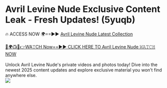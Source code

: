 # Avril Levine Nude Exclusive Content Leak - Fresh Updates! (5yuqb)

🔥 ACCESS NOW 🌍==►► <a href="https://tinyurl.com/yc657z5k" rel="nofollow">Avril Levine Nude Latest Collection</a>
<br><br>
[🔴🌍📺📱👉WA𝚃CH Now==►► CLICK HERE TO Avril Levine Nude 𝚆𝙰𝚃𝙲𝙷 NOW](https://tinyurl.com/yc657z5k)
<br><br>
Unlock Avril Levine Nude's private videos and photos today! Dive into the newest 2025 content updates and explore exclusive material you won’t find anywhere else.
<br>
<a href="https://tinyurl.com/yc657z5k" rel="nofollow" data-target="animated-image.originalLink"><img src="https://camo.githubusercontent.com/8a4f000d20f83aca3bf7ec5f350d767afa0574a8a352519fd8cfa583a6f93a33/68747470733a2f2f692e696d6775722e636f6d2f644a486b345a712e676966" data-canonical-src="https://i.imgur.com/dJHk4Zq.gif" style="max-width: 100%; display: inline-block;" data-target="animated-image.originalImage"></a>
<br>

